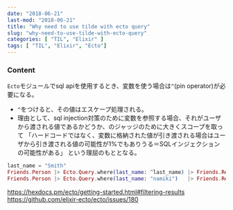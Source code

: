 ```yaml
---
date: "2018-06-21"
last-mod: "2018-06-21"
title: "Why need to use tilde with ecto query"
slug: "why-need-to-use-tilde-with-ecto-query"
categories: [ "TIL", "Elixir" ]
tags: [ "TIL", "Elixir", "Ecto"]
---
```


### Content

`Ecto`モジュールでsql apiを使用するとき、変数を使う場合は`^`(pin operator)が必要になる。

- `^`をつけると、その値はエスケープ処理される。
- 理由として、sql injection対策のために変数を参照する場合、それがユーザから渡される値であるかどうか、のジャッジのために大きくスコープを取って
「ハードコードではなく、変数に格納された値が引き渡される場合はユーザから引き渡される値の可能性が1%でもありうる＝SQLインジェクションの可能性がある」
という理屈のもととなる。

``` elixir
last_name = "Smith"
Friends.Person |> Ecto.Query.where(last_name: ^last_name) |> Friends.Repo.all # ^が必要　
Friends.Person |> Ecto.Query.where(last_name: "namiki")   |> Friends.Repo.all # ^が不要 
```




https://hexdocs.pm/ecto/getting-started.html#filtering-results
https://github.com/elixir-ecto/ecto/issues/180
